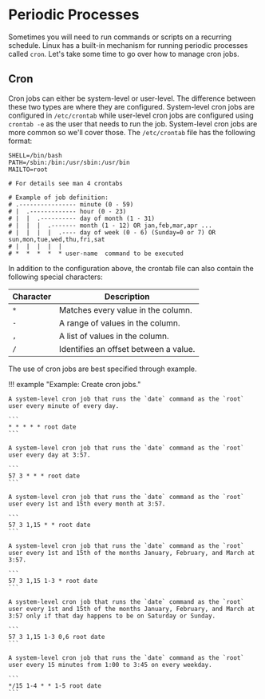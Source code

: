 # Periodic Processes

Sometimes you will need to run commands or scripts on a recurring schedule. Linux has a built-in mechanism for running periodic processes called `cron`. Let's take some time to go over how to manage cron jobs.

## Cron

Cron jobs can either be system-level or user-level. The difference between these two types are where they are configured. System-level cron jobs are configured in `/etc/crontab` while user-level cron jobs are configured using `crontab -e` as the user that needs to run the job. System-level cron jobs are more common so we'll cover those. The `/etc/crontab` file has the following format:

```
SHELL=/bin/bash
PATH=/sbin:/bin:/usr/sbin:/usr/bin
MAILTO=root

# For details see man 4 crontabs

# Example of job definition:
# .---------------- minute (0 - 59)
# |  .------------- hour (0 - 23)
# |  |  .---------- day of month (1 - 31)
# |  |  |  .------- month (1 - 12) OR jan,feb,mar,apr ...
# |  |  |  |  .---- day of week (0 - 6) (Sunday=0 or 7) OR sun,mon,tue,wed,thu,fri,sat
# |  |  |  |  |
# *  *  *  *  * user-name  command to be executed
```

In addition to the configuration above, the crontab file can also contain the following special characters:

| Character | Description                           |
| --------- | ------------------------------------- |
| `*`       | Matches every value in the column.    |
| `-`       | A range of values in the column.      |
| `,`       | A list of values in the column.       |
| `/`       | Identifies an offset between a value. |

The use of cron jobs are best specified through example.

!!! example "Example: Create cron jobs."

    A system-level cron job that runs the `date` command as the `root` user every minute of every day.

    ```
    * * * * * root date
    ```

    A system-level cron job that runs the `date` command as the `root` user every day at 3:57.

    ```
    57 3 * * * root date
    ```
    
    A system-level cron job that runs the `date` command as the `root` user every 1st and 15th every month at 3:57.

    ```
    57 3 1,15 * * root date
    ```

    A system-level cron job that runs the `date` command as the `root` user every 1st and 15th of the months January, February, and March at 3:57.

    ```
    57 3 1,15 1-3 * root date
    ```
    
    A system-level cron job that runs the `date` command as the `root` user every 1st and 15th of the months January, February, and March at 3:57 only if that day happens to be on Saturday or Sunday.

    ```
    57 3 1,15 1-3 0,6 root date
    ```
    
    A system-level cron job that runs the `date` command as the `root` user every 15 minutes from 1:00 to 3:45 on every weekday.

    ```
    */15 1-4 * * 1-5 root date
    ```
